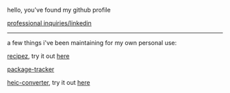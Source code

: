 hello, you've found my github profile

[professional inquiries/linkedin](https://www.linkedin.com/in/bensonbensontran/)

---

a few things i've been maintaining for my own personal use:

[recipez](https://github.com/bensonbenson/recipez), try it out [here](https://bensonbenson.github.io/recipez/)

[package-tracker](https://github.com/bensonbenson/package-tracker)

[heic-converter](https://github.com/bensonbenson/heic-converter), try it out [here](https://bensonbenson.github.io/heic-converter/)
